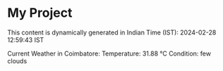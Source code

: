 # My Project

This content is dynamically generated in Indian Time (IST): 2024-02-28 12:59:43 IST


Current Weather in Coimbatore:
Temperature: 31.88 °C
Condition: few clouds
